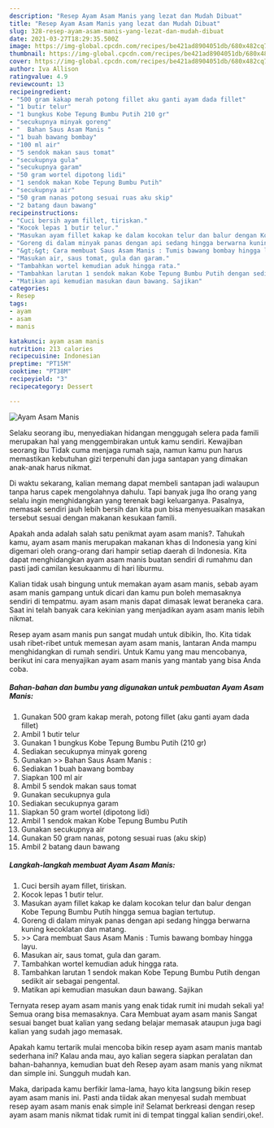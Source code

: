 ```yaml
---
description: "Resep Ayam Asam Manis yang lezat dan Mudah Dibuat"
title: "Resep Ayam Asam Manis yang lezat dan Mudah Dibuat"
slug: 328-resep-ayam-asam-manis-yang-lezat-dan-mudah-dibuat
date: 2021-03-27T18:29:35.500Z
image: https://img-global.cpcdn.com/recipes/be421ad8904051db/680x482cq70/ayam-asam-manis-foto-resep-utama.jpg
thumbnail: https://img-global.cpcdn.com/recipes/be421ad8904051db/680x482cq70/ayam-asam-manis-foto-resep-utama.jpg
cover: https://img-global.cpcdn.com/recipes/be421ad8904051db/680x482cq70/ayam-asam-manis-foto-resep-utama.jpg
author: Iva Allison
ratingvalue: 4.9
reviewcount: 13
recipeingredient:
- "500 gram kakap merah potong fillet aku ganti ayam dada fillet"
- "1 butir telur"
- "1 bungkus Kobe Tepung Bumbu Putih 210 gr"
- "secukupnya minyak goreng"
- "  Bahan Saus Asam Manis "
- "1 buah bawang bombay"
- "100 ml air"
- "5 sendok makan saus tomat"
- "secukupnya gula"
- "secukupnya garam"
- "50 gram wortel dipotong lidi"
- "1 sendok makan Kobe Tepung Bumbu Putih"
- "secukupnya air"
- "50 gram nanas potong sesuai ruas aku skip"
- "2 batang daun bawang"
recipeinstructions:
- "Cuci bersih ayam fillet, tiriskan."
- "Kocok lepas 1 butir telur."
- "Masukan ayam fillet kakap ke dalam kocokan telur dan balur dengan Kobe Tepung Bumbu Putih hingga semua bagian tertutup."
- "Goreng di dalam minyak panas dengan api sedang hingga berwarna kuning kecoklatan dan matang."
- "&gt;&gt; Cara membuat Saus Asam Manis : Tumis bawang bombay hingga layu."
- "Masukan air, saus tomat, gula dan garam."
- "Tambahkan wortel kemudian aduk hingga rata."
- "Tambahkan larutan 1 sendok makan Kobe Tepung Bumbu Putih dengan sedikit air sebagai pengental."
- "Matikan api kemudian masukan daun bawang. Sajikan"
categories:
- Resep
tags:
- ayam
- asam
- manis

katakunci: ayam asam manis 
nutrition: 213 calories
recipecuisine: Indonesian
preptime: "PT15M"
cooktime: "PT38M"
recipeyield: "3"
recipecategory: Dessert

---
```



![Ayam Asam Manis](https://img-global.cpcdn.com/recipes/be421ad8904051db/680x482cq70/ayam-asam-manis-foto-resep-utama.jpg)

Selaku seorang ibu, menyediakan hidangan menggugah selera pada famili merupakan hal yang menggembirakan untuk kamu sendiri. Kewajiban seorang ibu Tidak cuma menjaga rumah saja, namun kamu pun harus memastikan kebutuhan gizi terpenuhi dan juga santapan yang dimakan anak-anak harus nikmat.

Di waktu  sekarang, kalian memang dapat membeli santapan jadi walaupun tanpa harus capek mengolahnya dahulu. Tapi banyak juga lho orang yang selalu ingin menghidangkan yang terenak bagi keluarganya. Pasalnya, memasak sendiri jauh lebih bersih dan kita pun bisa menyesuaikan masakan tersebut sesuai dengan makanan kesukaan famili. 



Apakah anda adalah salah satu penikmat ayam asam manis?. Tahukah kamu, ayam asam manis merupakan makanan khas di Indonesia yang kini digemari oleh orang-orang dari hampir setiap daerah di Indonesia. Kita dapat menghidangkan ayam asam manis buatan sendiri di rumahmu dan pasti jadi camilan kesukaanmu di hari liburmu.

Kalian tidak usah bingung untuk memakan ayam asam manis, sebab ayam asam manis gampang untuk dicari dan kamu pun boleh memasaknya sendiri di tempatmu. ayam asam manis dapat dimasak lewat beraneka cara. Saat ini telah banyak cara kekinian yang menjadikan ayam asam manis lebih nikmat.

Resep ayam asam manis pun sangat mudah untuk dibikin, lho. Kita tidak usah ribet-ribet untuk memesan ayam asam manis, lantaran Anda mampu menghidangkan di rumah sendiri. Untuk Kamu yang mau mencobanya, berikut ini cara menyajikan ayam asam manis yang mantab yang bisa Anda coba.

<!--inarticleads1-->

##### Bahan-bahan dan bumbu yang digunakan untuk pembuatan Ayam Asam Manis:

1. Gunakan 500 gram kakap merah, potong fillet (aku ganti ayam dada fillet)
1. Ambil 1 butir telur
1. Gunakan 1 bungkus Kobe Tepung Bumbu Putih (210 gr)
1. Sediakan secukupnya minyak goreng
1. Gunakan  &gt;&gt; Bahan Saus Asam Manis :
1. Sediakan 1 buah bawang bombay
1. Siapkan 100 ml air
1. Ambil 5 sendok makan saus tomat
1. Gunakan secukupnya gula
1. Sediakan secukupnya garam
1. Siapkan 50 gram wortel (dipotong lidi)
1. Ambil 1 sendok makan Kobe Tepung Bumbu Putih
1. Gunakan secukupnya air
1. Gunakan 50 gram nanas, potong sesuai ruas (aku skip)
1. Ambil 2 batang daun bawang




<!--inarticleads2-->

##### Langkah-langkah membuat Ayam Asam Manis:

1. Cuci bersih ayam fillet, tiriskan.
1. Kocok lepas 1 butir telur.
1. Masukan ayam fillet kakap ke dalam kocokan telur dan balur dengan Kobe Tepung Bumbu Putih hingga semua bagian tertutup.
1. Goreng di dalam minyak panas dengan api sedang hingga berwarna kuning kecoklatan dan matang.
1. &gt;&gt; Cara membuat Saus Asam Manis : Tumis bawang bombay hingga layu.
1. Masukan air, saus tomat, gula dan garam.
1. Tambahkan wortel kemudian aduk hingga rata.
1. Tambahkan larutan 1 sendok makan Kobe Tepung Bumbu Putih dengan sedikit air sebagai pengental.
1. Matikan api kemudian masukan daun bawang. Sajikan




Ternyata resep ayam asam manis yang enak tidak rumit ini mudah sekali ya! Semua orang bisa memasaknya. Cara Membuat ayam asam manis Sangat sesuai banget buat kalian yang sedang belajar memasak ataupun juga bagi kalian yang sudah jago memasak.

Apakah kamu tertarik mulai mencoba bikin resep ayam asam manis mantab sederhana ini? Kalau anda mau, ayo kalian segera siapkan peralatan dan bahan-bahannya, kemudian buat deh Resep ayam asam manis yang nikmat dan simple ini. Sungguh mudah kan. 

Maka, daripada kamu berfikir lama-lama, hayo kita langsung bikin resep ayam asam manis ini. Pasti anda tiidak akan menyesal sudah membuat resep ayam asam manis enak simple ini! Selamat berkreasi dengan resep ayam asam manis nikmat tidak rumit ini di tempat tinggal kalian sendiri,oke!.

